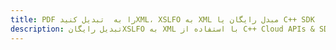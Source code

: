 ---title: PDF را به  تبدیل کنیدXML، XSLFO به XML مبدل رایگان یا C++ SDKdescription: تبدیل رایگانXSLFO به XML با استفاده از C++ Cloud APIs & SDK همچنین اسناد PDF را در Cloud ایجاد، ویرایش و رندر کنید.---